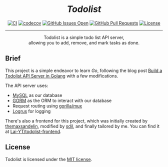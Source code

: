 <h1 align="center"><i>Todolist</i></h1>

<div align="center">

[![CI](https://github.com/Lai-YT/todolist/actions/workflows/ci.yml/badge.svg)](https://github.com/Lai-YT/todolist/actions/workflows/ci.yml)
[![codecov](https://codecov.io/gh/Lai-YT/todolist/graph/badge.svg?token=VMJZ7U806J)](https://codecov.io/gh/Lai-YT/todolist)
[![GitHub Issues Open](https://img.shields.io/github/issues/Lai-YT/todolist.svg)](https://github.com/Lai-YT/todolist/issues)
[![GitHub Pull Requests](https://img.shields.io/github/issues-pr/Lai-YT/todolist.svg)](https://github.com/Lai-YT/todolist/pulls)
[![License](https://img.shields.io/badge/license-MIT-blue.svg)](LICENSE)

</div>

---

<p align="center">
    Todolist is a simple todo list API server,
    <br>
    allowing you to add, remove, and mark tasks as done.
</p>

## Brief

This project is a simple endeavor to learn _Go_, following the blog post [Build a Todolist API Server in Golang](https://www.fadhil-blog.dev/blog/golang-todolist/) with a few modifications.

The API server uses:

- [MySQL](https://www.mysql.com/) as our database
- [GORM](https://gorm.io/index.html) as the ORM to interact with our database
- Request routing using [gorilla/mux](https://github.com/gorilla/mux)
- [Logrus](https://github.com/sirupsen/logrus) for logging

There's also a frontend for this project, which was initially created by [themaxsandelin](https://github.com/themaxsandelin), modified by [sdil](https://github.com/sdil), and finally tailored by me. You can find it at [Lai-YT/todolist-frontend](https://github.com/Lai-YT/todolist-frontend).

## License

Todolist is licensed under the [MIT license](LICENSE).

